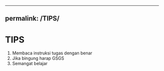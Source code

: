 
---
permalink: /TIPS/
---
# TIPS
1. Membaca instruksi tugas dengan benar
2. Jika bingung harap GSGS
3. Semangat belajar
